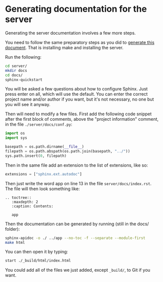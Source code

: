 # Generating documentation for the server

Generating the server documentation involves a few more steps.

You need to follow the same preparatory steps as you did to [generate this document](./general.md).
That is installing make and installing the server.

Run the following:

```bash
cd server/
mkdir docs
cd docs/
sphinx-quickstart
```

You will be asked a few questions about how to configure Sphinx.
Just press enter on all, which will use the default.
You can enter the correct project name and/or author if you want, but it's not necessary, no one but you will see it anyway.

Then will need to modify a few files.
First add the following code snippet after the first block of comments, above the "project information" comment, in the file `./server/docs/conf.py`:

```py
import os
import sys

basepath = os.path.dirname(__file__)
filepath = os.path.abspath(os.path.join(basepath, "../"))
sys.path.insert(0, filepath)
```

Then in the same file add an extension to the list of extensions, like so:

```py
extensions = ["sphinx.ext.autodoc"]
```

Then just write the word app on line 13 in the file `server/docs/index.rst`.
The file will then look something like:

```
.. toctree::
   :maxdepth: 2
   :caption: Contents:

   app
```

Then the documentation can be generated by running (still in the docs/ folder):

```bash
sphinx-apidoc -o ./ ../app --no-toc -f --separate --module-first
make html
```

You can then open it by typing:

```bash
start ./_build/html/index.html
```

You could add all of the files we just added, except `_build/`, to Git if you want.
